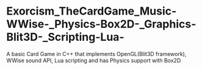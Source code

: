 # Exorcism_TheCardGame_Music-WWise-_Physics-Box2D-_Graphics-Blit3D-_Scripting-Lua-
A basic Card Game in C++ that implements OpenGL(Blit3D framework), WWise sound API, Lua scripting and has Physics support with Box2D
